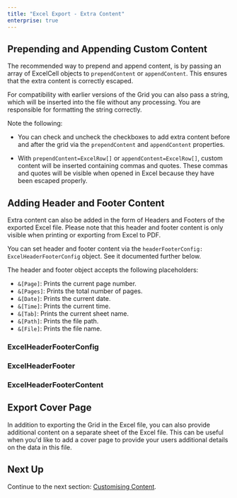 ```yaml
---
title: "Excel Export - Extra Content"
enterprise: true
---
```


## Prepending and Appending Custom Content

The recommended way to prepend and append content, is by passing an array of ExcelCell objects to `prependContent` or `appendContent`. This ensures that the extra content is correctly escaped.

For compatibility with earlier versions of the Grid you can also pass a string, which will be inserted into the file without any processing. You are responsible for formatting the string correctly.

Note the following:

- You can check and uncheck the checkboxes to add extra content before and after the grid via the `prependContent` and `appendContent` properties.

- With `prependContent=ExcelRow[]` or `appendContent=ExcelRow[]`, custom content will be inserted containing commas and quotes. These commas and quotes will be visible when opened in Excel because they have been escaped properly.
  
<grid-example title='Excel Export - Prepend and Append Content' name='excel-export-prepend-append' type='generated' options='{ "enterprise": true, "modules": ["clientside", "excel", "menu"], "exampleHeight": 815 }'></grid-example>

## Adding Header and Footer Content

Extra content can also be added in the form of Headers and Footers of the exported Excel file. Please note that this header and footer content is only visible when printing or exporting from Excel to PDF.

You can set header and footer content via the `headerFooterConfig: ExcelHeaderFooterConfig` object. See it documented further below.

The header and footer object accepts the following placeholders: 

- `&[Page]`: Prints the current page number.
- `&[Pages]`: Prints the total number of pages.
- `&[Date]`: Prints the current date.
- `&[Time]`: Prints the current time.
- `&[Tab]`: Prints the current sheet name.
- `&[Path]`: Prints the file path.
- `&[File]`: Prints the file name.

<grid-example title='Excel Export - Custom Header and Footer' name='excel-export-header-footer' type='generated' options='{ "enterprise": true,"modules": ["clientside", "excel", "menu"], "exampleHeight": 815 }'></grid-example>

### ExcelHeaderFooterConfig
<interface-documentation interfaceName='ExcelHeaderFooterConfig'></interface-documentation>

### ExcelHeaderFooter
<interface-documentation interfaceName='ExcelHeaderFooter'></interface-documentation>

### ExcelHeaderFooterContent
<interface-documentation interfaceName='ExcelHeaderFooterContent' overrideSrc='excel-export-api/resources/excel-api.json'></interface-documentation>

## Export Cover Page

In addition to exporting the Grid in the Excel file, you can also provide additional content on a separate sheet of the Excel file. This can be useful when you'd like to add a cover page to provide your users additional details on the data in this file.

<grid-example title='Excel Export - Cover Page' name='excel-export-cover-page' type='generated' options='{ "enterprise": true, "modules": ["clientside", "csv", "excel", "menu", "setfilter"]}'></grid-example>

## Next Up

Continue to the next section: [Customising Content](../excel-export-customising-content/).
